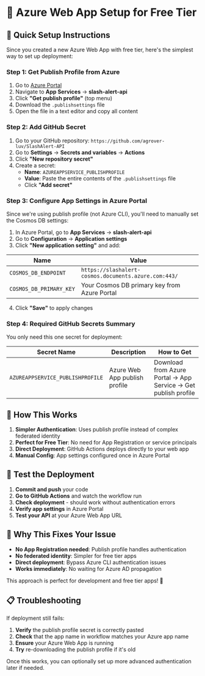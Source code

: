 # 🚀 Azure Web App Setup for Free Tier

## 🎯 Quick Setup Instructions

Since you created a new Azure Web App with free tier, here's the simplest way to set up deployment:

### Step 1: Get Publish Profile from Azure

1. Go to [Azure Portal](https://portal.azure.com)
2. Navigate to **App Services** → **slash-alert-api**
3. Click **"Get publish profile"** (top menu)
4. Download the `.publishsettings` file
5. Open the file in a text editor and copy all content

### Step 2: Add GitHub Secret

1. Go to your GitHub repository: `https://github.com/agrover-luv/SlashAlert-API`
2. Go to **Settings** → **Secrets and variables** → **Actions**
3. Click **"New repository secret"**
4. Create a secret:
   - **Name**: `AZUREAPPSERVICE_PUBLISHPROFILE`
   - **Value**: Paste the entire contents of the `.publishsettings` file
   - Click **"Add secret"**

### Step 3: Configure App Settings in Azure Portal

Since we're using publish profile (not Azure CLI), you'll need to manually set the Cosmos DB settings:

1. In Azure Portal, go to **App Services** → **slash-alert-api**
2. Go to **Configuration** → **Application settings**
3. Click **"New application setting"** and add:

| Name | Value |
|------|-------|
| `COSMOS_DB_ENDPOINT` | `https://slashalert-cosmos.documents.azure.com:443/` |
| `COSMOS_DB_PRIMARY_KEY` | Your Cosmos DB primary key from Azure Portal |

4. Click **"Save"** to apply changes

### Step 4: Required GitHub Secrets Summary

You only need this one secret for deployment:

| Secret Name | Description | How to Get |
|-------------|-------------|------------|
| `AZUREAPPSERVICE_PUBLISHPROFILE` | Azure Web App publish profile | Download from Azure Portal → App Service → Get publish profile |

## 🔄 How This Works

1. **Simpler Authentication**: Uses publish profile instead of complex federated identity
2. **Perfect for Free Tier**: No need for App Registration or service principals
3. **Direct Deployment**: GitHub Actions deploys directly to your web app
4. **Manual Config**: App settings configured once in Azure Portal

## 🧪 Test the Deployment

1. **Commit and push** your code
2. **Go to GitHub Actions** and watch the workflow run
3. **Check deployment** - should work without authentication errors
4. **Verify app settings** in Azure Portal
5. **Test your API** at your Azure Web App URL

## 🎯 Why This Fixes Your Issue

- **No App Registration needed**: Publish profile handles authentication
- **No federated identity**: Simpler for free tier apps
- **Direct deployment**: Bypass Azure CLI authentication issues
- **Works immediately**: No waiting for Azure AD propagation

This approach is perfect for development and free tier apps! 🚀

## 📋 Troubleshooting

If deployment still fails:
1. **Verify** the publish profile secret is correctly pasted
2. **Check** that the app name in workflow matches your Azure app name
3. **Ensure** your Azure Web App is running
4. **Try** re-downloading the publish profile if it's old

Once this works, you can optionally set up more advanced authentication later if needed.